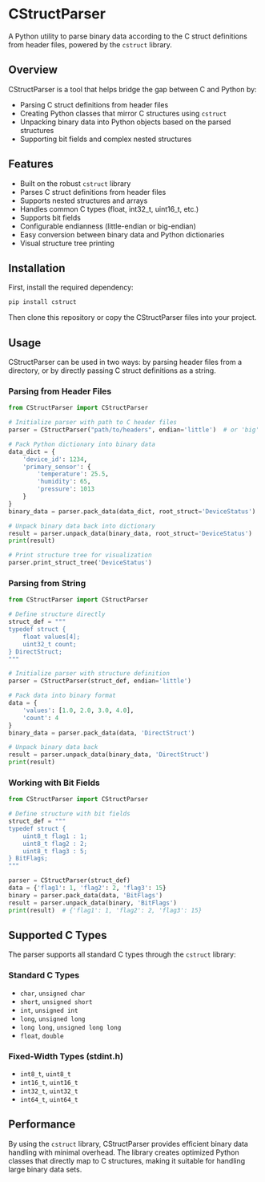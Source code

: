 # CStructParser

A Python utility to parse binary data according to the C struct definitions from header files, powered by the `cstruct` library.

## Overview

CStructParser is a tool that helps bridge the gap between C and Python by:
- Parsing C struct definitions from header files
- Creating Python classes that mirror C structures using `cstruct`
- Unpacking binary data into Python objects based on the parsed structures
- Supporting bit fields and complex nested structures

## Features

- Built on the robust `cstruct` library
- Parses C struct definitions from header files
- Supports nested structures and arrays
- Handles common C types (float, int32_t, uint16_t, etc.)
- Supports bit fields
- Configurable endianness (little-endian or big-endian)
- Easy conversion between binary data and Python dictionaries
- Visual structure tree printing

## Installation

First, install the required dependency:

```bash
pip install cstruct
```

Then clone this repository or copy the CStructParser files into your project.

## Usage

CStructParser can be used in two ways: by parsing header files from a directory, or by directly passing C struct definitions as a string.

### Parsing from Header Files

```python
from CStructParser import CStructParser

# Initialize parser with path to C header files
parser = CStructParser("path/to/headers", endian='little')  # or 'big' for big-endian data

# Pack Python dictionary into binary data
data_dict = {
    'device_id': 1234,
    'primary_sensor': {
        'temperature': 25.5,
        'humidity': 65,
        'pressure': 1013
    }
}
binary_data = parser.pack_data(data_dict, root_struct='DeviceStatus')

# Unpack binary data back into dictionary
result = parser.unpack_data(binary_data, root_struct='DeviceStatus')
print(result)

# Print structure tree for visualization
parser.print_struct_tree('DeviceStatus')
```

### Parsing from String

```python
from CStructParser import CStructParser

# Define structure directly
struct_def = """
typedef struct {
    float values[4];
    uint32_t count;
} DirectStruct;
"""

# Initialize parser with structure definition
parser = CStructParser(struct_def, endian='little')

# Pack data into binary format
data = {
    'values': [1.0, 2.0, 3.0, 4.0],
    'count': 4
}
binary_data = parser.pack_data(data, 'DirectStruct')

# Unpack binary data back
result = parser.unpack_data(binary_data, 'DirectStruct')
print(result)
```

### Working with Bit Fields

```python
from CStructParser import CStructParser

# Define structure with bit fields
struct_def = """
typedef struct {
    uint8_t flag1 : 1;
    uint8_t flag2 : 2;
    uint8_t flag3 : 5;
} BitFlags;
"""

parser = CStructParser(struct_def)
data = {'flag1': 1, 'flag2': 2, 'flag3': 15}
binary = parser.pack_data(data, 'BitFlags')
result = parser.unpack_data(binary, 'BitFlags')
print(result)  # {'flag1': 1, 'flag2': 2, 'flag3': 15}
```

## Supported C Types

The parser supports all standard C types through the `cstruct` library:

### Standard C Types
- `char`, `unsigned char`
- `short`, `unsigned short`
- `int`, `unsigned int`
- `long`, `unsigned long`
- `long long`, `unsigned long long`
- `float`, `double`

### Fixed-Width Types (stdint.h)
- `int8_t`, `uint8_t`
- `int16_t`, `uint16_t`
- `int32_t`, `uint32_t`
- `int64_t`, `uint64_t`

## Performance

By using the `cstruct` library, CStructParser provides efficient binary data handling with minimal overhead. The library creates optimized Python classes that directly map to C structures, making it suitable for handling large binary data sets.
